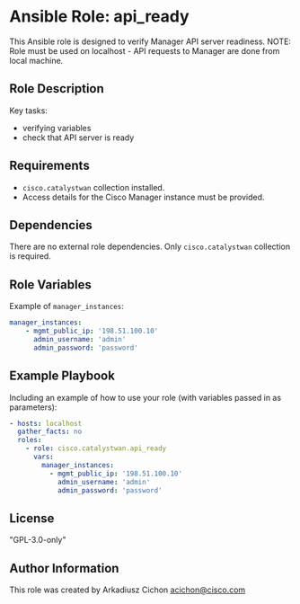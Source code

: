 # Ansible Role: api_ready

This Ansible role is designed to verify Manager API server readiness.
NOTE: Role must be used on localhost - API requests to Manager are done from local machine.

## Role Description

Key tasks:

- verifying variables
- check that API server is ready

## Requirements

- `cisco.catalystwan` collection installed.
- Access details for the Cisco Manager instance must be provided.

## Dependencies

There are no external role dependencies. Only `cisco.catalystwan` collection is required.

## Role Variables

Example of `manager_instances`:

```yaml
manager_instances:
    - mgmt_public_ip: '198.51.100.10'
      admin_username: 'admin'
      admin_password: 'password'
```

## Example Playbook

Including an example of how to use your role (with variables passed in as parameters):

```yaml
- hosts: localhost
  gather_facts: no
  roles:
    - role: cisco.catalystwan.api_ready
      vars:
        manager_instances:
          - mgmt_public_ip: '198.51.100.10'
            admin_username: 'admin'
            admin_password: 'password'
```

## License

"GPL-3.0-only"

## Author Information

This role was created by Arkadiusz Cichon <acichon@cisco.com>

